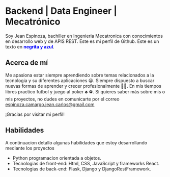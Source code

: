 # Backend | Data Engineer | Mecatrónico

Soy Jean Espinoza, bachiller en Ingenieria Mecatronica con conocimientos en desarrollo web y de APIS REST. Este es mi perfil de Github.
Este es un texto en <span style="color: blue; font-weight: bold;">negrita y azul</span>.

## Acerca de mí

Me apasiona estar siempre aprendiendo sobre temas relacionados a la tecnologia y su diferentes aplicaciones :grinning:. Siempre dispuesto a buscar nuevas formas de aprender y crecer profesionalmente :student:. En mis tiempos libres practico futbol y juego al poker :clubs: :soccer:. 
Si quieres saber más sobre mis o mis proyectos, no dudes en comunicarte por el correo espinoza.camargo.jean.carlos@gmail.com

¡Gracias por visitar mi perfil!

## Habilidades
A continuacion detallo algunas habilidades que estoy desarrollando mediante los proyectos
- Python programacion orientada a objetos.
- Tecnologias de front-end:  Html, CSS, JavaScript  y frameworks React.
- Tecnologias de back-end: Flask, Django y DjangoRestFramework.

